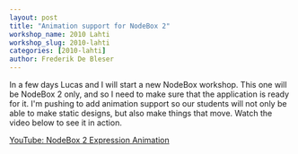 ```yaml
---
layout: post
title: "Animation support for NodeBox 2"
workshop_name: 2010 Lahti
workshop_slug: 2010-lahti
categories: [2010-lahti]
author: Frederik De Bleser
---
```

In a few days Lucas and I will start a new NodeBox workshop. This one will be NodeBox 2 only, and so I need to make sure that the application is ready for it. I'm pushing to add animation support so our students will not only be able to make static designs, but also make things that move. Watch the video below to see it in action. 

<a href='http://www.youtube.com/watch?v=1Ab5McJ7qWM' >YouTube: NodeBox 2 Expression Animation</a>

